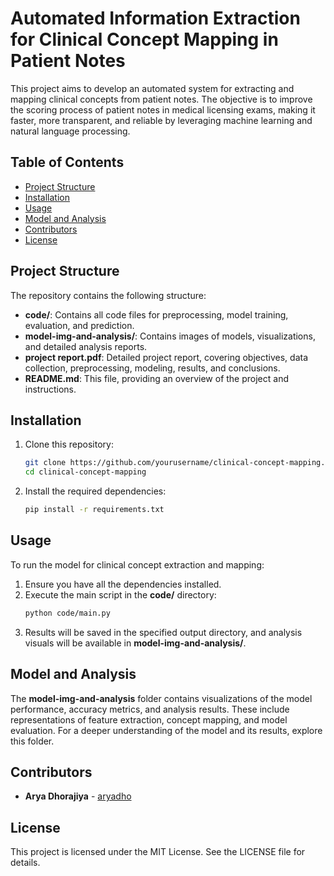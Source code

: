 # Automated Information Extraction for Clinical Concept Mapping in Patient Notes

This project aims to develop an automated system for extracting and mapping clinical concepts from patient notes. The objective is to improve the scoring process of patient notes in medical licensing exams, making it faster, more transparent, and reliable by leveraging machine learning and natural language processing.

## Table of Contents
- [Project Structure](#project-structure)
- [Installation](#installation)
- [Usage](#usage)
- [Model and Analysis](#model-and-analysis)
- [Contributors](#contributors)
- [License](#license)

## Project Structure

The repository contains the following structure:

- **code/**: Contains all code files for preprocessing, model training, evaluation, and prediction.
- **model-img-and-analysis/**: Contains images of models, visualizations, and detailed analysis reports.
- **project report.pdf**: Detailed project report, covering objectives, data collection, preprocessing, modeling, results, and conclusions.
- **README.md**: This file, providing an overview of the project and instructions.

## Installation

1. Clone this repository:
   ```bash
   git clone https://github.com/yourusername/clinical-concept-mapping.git
   cd clinical-concept-mapping
   ```
2. Install the required dependencies:
   ```bash
   pip install -r requirements.txt
   ```

## Usage

To run the model for clinical concept extraction and mapping:

1. Ensure you have all the dependencies installed.
2. Execute the main script in the **code/** directory:
   ```bash
   python code/main.py
   ```
3. Results will be saved in the specified output directory, and analysis visuals will be available in **model-img-and-analysis/**.

## Model and Analysis

The **model-img-and-analysis** folder contains visualizations of the model performance, accuracy metrics, and analysis results. These include representations of feature extraction, concept mapping, and model evaluation. For a deeper understanding of the model and its results, explore this folder.

## Contributors

- **Arya Dhorajiya** - [aryadho](https://github.com/aryadho)

## License

This project is licensed under the MIT License. See the LICENSE file for details.
